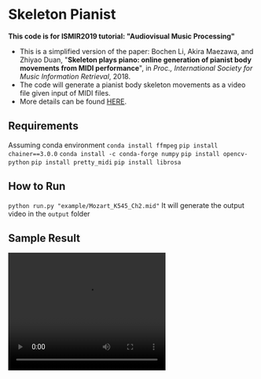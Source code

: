 
# Skeleton Pianist

**This code is for ISMIR2019 tutorial: "Audiovisual Music Processing"**

- This is a simplified version of the paper:
Bochen Li, Akira Maezawa, and Zhiyao Duan, "**Skeleton plays piano: online generation of pianist body movements from MIDI performance**", in *Proc., International Society for Music Information Retrieval*, 2018.
- The code will generate a pianist body skeleton movements as a video file given input of MIDI files.
- More details can be found [HERE](http://www.ece.rochester.edu/projects/air/projects/skeletonpianist.html).

## Requirements

Assuming conda environment
`conda install ffmpeg`
`pip install chainer==3.0.0`
`conda install -c conda-forge numpy`
`pip install opencv-python`
`pip install pretty_midi`
`pip install librosa`

## How to Run

`python run.py "example/Mozart_K545_Ch2.mid"`
It will generate the output video in the `output` folder

## Sample Result

<video width="320" height="240" controls>
  <source src="output/Mozart_K545_Ch2.mp4" type="video/mp4">
</video>